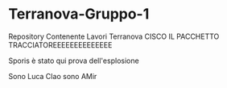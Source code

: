 # Terranova-Gruppo-1
Repository Contenente Lavori Terranova
CISCO IL PACCHETTO TRACCIATOREEEEEEEEEEEEEE

Sporis è stato qui
prova dell'esplosione

Sono Luca
CIao sono AMir
